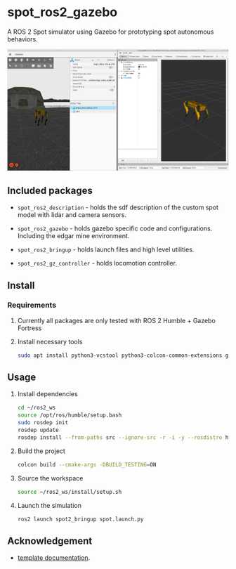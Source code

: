 # spot_ros2_gazebo
A ROS 2 Spot simulator using Gazebo for prototyping spot autonomous behaviors.

![gazebo_rviz_spot](assets/gazebo_rviz_spot.png)

## Included packages

* `spot_ros2_description` - holds the sdf description of the custom spot model with lidar and camera sensors.

* `spot_ros2_gazebo` - holds gazebo specific code and configurations. Including the edgar mine environment.

* `spot_ros2_bringup` - holds launch files and high level utilities.

* `spot_ros2_gz_controller` - holds locomotion controller.

## Install

### Requirements

1. Currently all packages are only tested with ROS 2 Humble + Gazebo Fortress

2. Install necessary tools

    ```bash
    sudo apt install python3-vcstool python3-colcon-common-extensions git wget
    ```

## Usage

1. Install dependencies

    ```bash
    cd ~/ros2_ws
    source /opt/ros/humble/setup.bash
    sudo rosdep init
    rosdep update
    rosdep install --from-paths src --ignore-src -r -i -y --rosdistro humble
    ```

2. Build the project

    ```bash
    colcon build --cmake-args -DBUILD_TESTING=ON
    ```

3. Source the workspace

    ```bash
    source ~/ros2_ws/install/setup.sh
    ```

4. Launch the simulation

    ```bash
    ros2 launch spot2_bringup spot.launch.py
    ```
## Acknowledgement
* [template documentation](https://gazebosim.org/docs/latest/ros_gz_project_template_guide).
